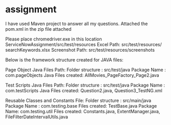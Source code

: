 # assignment

I have used Maven project to answer all my questions. Attached the pom.xml in the zip file attached

Please place chromedriver.exe in this location ServiceNowAssignment/src/test/resources
Excel Path: src/test/resources/ searchKeywords.xlsx
Screenshot Path: src/test/resources/screenshots

Below is the framework structure created for JAVA files: 

Page Object Java Files Path: 
Folder structure : src/test/java
Package Name : com.pageObjects
Java Files created: AllMovies_PageFactory_Page2.java


Test Scripts Java Files Path: 
Folder structure : src/test/java
Package Name : com.testScripts
Java Files created: Question2.java, Question3_TestNG.xml

Reusable Classes and Constants File:
Folder structure : src/main/java
Package Name : com.testing.base
Files created: TestBase.java
Package Name: com.testing.util
Files created: Constants.java, ExtentManager.java, FileFilterDateIntervalUtils.java
